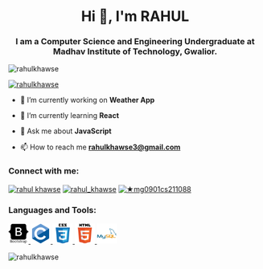 <!---
RahulKhawse/RahulKhawse is a ✨ special ✨ repository because its `README.md` (this file) appears on your GitHub profile.
You can click the Preview link to take a look at your changes.
--->
<h1 align="center">Hi 👋, I'm RAHUL</h1>
<h3 align="center">I am a Computer Science and Engineering Undergraduate at Madhav Institute of Technology, Gwalior.</h3>

<p align="left"> <img src="https://komarev.com/ghpvc/?username=rahulkhawse&label=Profile%20views&color=0e75b6&style=flat" alt="rahulkhawse" /> </p>

<p align="left"> <a href="https://github.com/ryo-ma/github-profile-trophy"><img src="https://github-profile-trophy.vercel.app/?username=rahulkhawse" alt="rahulkhawse" /></a> </p>

- 🔭 I’m currently working on **Weather App**

- 🌱 I’m currently learning **React**

- 💬 Ask me about **JavaScript**

- 📫 How to reach me **rahulkhawse3@gmail.com**

<h3 align="left">Connect with me:</h3>
<p align="left">
<a href="https://linkedin.com/in/rahul khawse" target="blank"><img align="center" src="https://raw.githubusercontent.com/rahuldkjain/github-profile-readme-generator/master/src/images/icons/Social/linked-in-alt.svg" alt="rahul khawse" height="30" width="40" /></a>
<a href="https://instagram.com/rahul_khawse" target="blank"><img align="center" src="https://raw.githubusercontent.com/rahuldkjain/github-profile-readme-generator/master/src/images/icons/Social/instagram.svg" alt="rahul_khawse" height="30" width="40" /></a>
<a href="https://www.codechef.com/users/★mg0901cs211088" target="blank"><img align="center" src="https://cdn.jsdelivr.net/npm/simple-icons@3.1.0/icons/codechef.svg" alt="★mg0901cs211088" height="30" width="40" /></a>
</p>

<h3 align="left">Languages and Tools:</h3>
<p align="left"> <a href="https://getbootstrap.com" target="_blank" rel="noreferrer"> <img src="https://raw.githubusercontent.com/devicons/devicon/master/icons/bootstrap/bootstrap-plain-wordmark.svg" alt="bootstrap" width="40" height="40"/> </a> <a href="https://www.cprogramming.com/" target="_blank" rel="noreferrer"> <img src="https://raw.githubusercontent.com/devicons/devicon/master/icons/c/c-original.svg" alt="c" width="40" height="40"/> </a> <a href="https://www.w3schools.com/css/" target="_blank" rel="noreferrer"> <img src="https://raw.githubusercontent.com/devicons/devicon/master/icons/css3/css3-original-wordmark.svg" alt="css3" width="40" height="40"/> </a> <a href="https://www.w3.org/html/" target="_blank" rel="noreferrer"> <img src="https://raw.githubusercontent.com/devicons/devicon/master/icons/html5/html5-original-wordmark.svg" alt="html5" width="40" height="40"/> </a> <a href="https://www.mysql.com/" target="_blank" rel="noreferrer"> <img src="https://raw.githubusercontent.com/devicons/devicon/master/icons/mysql/mysql-original-wordmark.svg" alt="mysql" width="40" height="40"/> </a> </p>

<p><img align="center" src="https://github-readme-stats.vercel.app/api/top-langs?username=rahulkhawse&show_icons=true&locale=en&layout=compact" alt="rahulkhawse" /></p>
